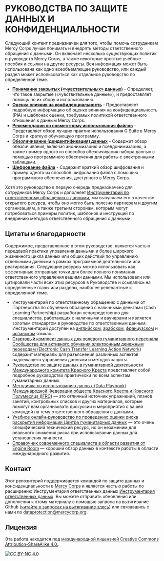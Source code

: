 # РУКОВОДСТВА ПО ЗАЩИТЕ ДАННЫХ И КОНФИДЕНЦИАЛЬНОСТИ
Следующий контент предназначен для того, чтобы помочь сотрудникам Mercy Corps лучше понимать и внедрять методы ответственного обращения с данными. Он включает несколько существующих политик и руководств Mercy Corps, а также некоторые простые учебные
пособия и ссылки на другие ресурсы. Вся информация может быть использована как одно всеобъемлющее руководство, или каждый раздел может использоваться как отдельное руководство по определенной теме.

- **[Понимание закрытых («чувствительных» данных)](/Localization/RU/Sensitive-data)** - Определяет, что такое закрытые («чувствительные данные»), и предоставляет помощь по их сбору и использованию.
- **[Оценка влияния на конфиденциальность](/Localization/RU/Privacy-impact-assessment)** - Предоставляет подробную информацию об оценке влияния на конфиденциальность (PIA) и шаблонах оценки, требуемых политикой ответственного отношения к данным Mercy Corps.
- **[Рекомендации по совместному использования файлов](/Localization/RU/File-sharing)** - Представляет обзор лучших практик использования G Suite в Mercy Corps и краткую обучающую программу.
- **[Обезличивание (деидентификация) данных](/Localization/RU/Deidentification)** - Содержит обзор обезличивания, включая анонимизацию и псевдонимизацию, а также пример одного из способов обезличивания набора данных с помощью программного обеспечения для работы с электронными таблицами.
- **[Шифрование файла](/Localization/RU/Encryption)** - Содержит краткий обзор шифрования и пример одного из способов шифрования файла с помощью программного обеспечения, доступного в Mercy Corps.

Хотя это руководство в первую очередь предназначено для сотрудников Mercy Corps и дополняет [Инструментарий по ответственному обращению с данными](https://www.mercycorps.org/research-resources/responsible-data-toolkit), мы выпускаем его в качестве открытого ресурса, чтобы оно могло быть полезно партнерам и другим организациям, а также третьим сторонам, которым могут потребоваться примеры политик, шаблонов и инструкций по внедрению методов ответственного обращения с данными.

## Цитаты и благодарности
Содержимое, представленное в этом руководстве, является частью передовой практики управления данными и более широкого жизненного цикла данных или общих действий по управлению отдельными данными в рамках программной деятельности или реагирования. Следующие ресурсы можно использовать как эффективные отправные точки для более полного понимания ответственного управления вашими данными. Мы использовали или цитировали
части всех этих ресурсов в Руководстве и ссылались на определенные главы или разделы, наиболее релевантные к определенной теме.

- Инструментарий по ответственному обращению с данными от Партнерства по обучению обращения с наличными деньгами (Cash Learning Partnership) разработан непосредственно для специалистов, работающих с наличными и ваучерами и является золотым стандартом в руководстве по ответственным данным. Инструментарий доступен на [английском](https://www.calpnetwork.org/wp-content/uploads/2021/03/Data-Responsibility-Toolkit_A-guide-for-Cash-and-Voucher-Practitioners.pdf), [арабском](https://www.calpnetwork.org/ar/publication/data-responsibility-toolkit-a-guide-for-cva-practitioners/), [французском](https://www.calpnetwork.org/fr/publication/data-responsibility-toolkit-a-guide-for-cva-practitioners/) и [испанском](https://www.calpnetwork.org/es/publication/data-responsibility-toolkit-a-guide-for-cva-practitioners/) языках.
- [Стартовый комплект данных для полевого гуманитарного персонала Сообщества для активного обучения электронным денежным переводам (Electronic Cash Transfer Learning Action Network)](https://www.calpnetwork.org/wp-content/uploads/2020/06/DataStarterKitforFieldStaffELAN.pdf) содержит материалы для разъяснения различных аспектов надлежащего управления данными и методов защиты.
- [Руководство по защите данных в гуманитарной деятельности Международного комитета Красного Креста](https://www.icrc.org/en/data-protection-humanitarian-action-handbook) представляет собой подробное руководство практически по всем аспектам гуманитарных данных.
- [Методичка по использованию данных (Data Playbook) Международной Федерации обществ Красного Креста и Красного Полумесяца (IFRC)](https://preparecenter.org/toolkit/data-playbook-toolkit/) — это отличный источник упражнений, планов занятий, контрольных списков и других материалов, которые помогут вам организовать дискуссии и мероприятия с вашей командой на тему ответственного обращения с данными.
- [Учебное онлайн-руководство по проведению оценки риска раскрытия информации Центра гуманитарных данных](https://centre.humdata.org/learning-path/disclosure-risk-assessment-overview/) — это очень специфический технический ресурс, но он незаменим для реального снижения риска при использовании данных для установления личности.
- [Справочник современного специалиста в области развития от Engine Room](https://the-engine-room.github.io/responsible-data-handbook/) — хороший обзор данных в контексте работы в области международного развития.

## Контакт
Этот репозиторий поддерживается командой по защите данных и конфиденциальности в [Mercy Corps](https://www.mercycorps.org) и является частью работы по расширению Инструментария ответственных данных [Инструментария ответственных данных](https://www.mercycorps.org/research-resources/responsible-data-toolkit). Вы можете отправить обновления или дополнения к этому материалу с помощью запроса на вытягивание Github ([читайте о запросах на вытягивание здесь](https://docs.github.com/en/pull-requests/collaborating-with-pull-requests/proposing-changes-to-your-work-with-pull-requests/about-pull-requests)) или связавшись с нами по dataprotection@mercycorp.org.

## Лицензия
Эта работа находится под [международной лицензией Creative Commons Attribution-ShareAlike 4.0.][cc-by-nc].

[![CC BY-NC 4.0][cc-by-nc-image]][cc-by-nc]

[cc-by-nc]: http://creativecommons.org/licenses/by-nc/4.0/
[cc-by-nc-image]: https://licensebuttons.net/l/by-nc/4.0/88x31.png
[cc-by-nc-shield]: https://img.shields.io/badge/License-CC%20BY--NC%204.0-lightgrey.svg

<!--

## Policies
Point to MC privacy policy, mention PIA, & point to Github privacy policy?

-->
